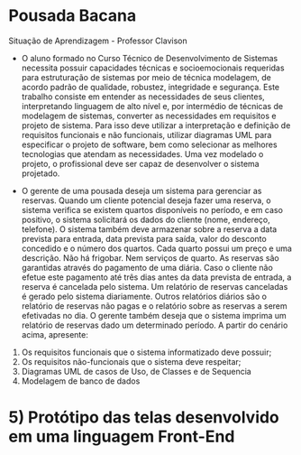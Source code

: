 # Pousada Bacana

Situação de Aprendizagem - Professor Clavison

- O aluno formado no Curso Técnico de Desenvolvimento de Sistemas necessita possuir capacidades
técnicas e socioemocionais requeridas para estruturação de sistemas por meio de técnica modelagem,
de acordo padrão de qualidade, robustez, integridade e segurança. Este trabalho consiste em entender
as necessidades de seus clientes, interpretando linguagem de alto nível e, por intermédio de técnicas
de modelagem de sistemas, converter as necessidades em requisitos e projeto de sistema. Para isso
deve utilizar a interpretação e definição de requisitos funcionais e não funcionais, utilizar diagramas
UML para especificar o projeto de software, bem como selecionar as melhores tecnologias que
atendam as necessidades. Uma vez modelado o projeto, o profissional deve ser capaz de desenvolver o
sistema projetado.

- O gerente de uma pousada deseja um sistema para gerenciar as reservas.
Quando um cliente potencial deseja fazer uma reserva, o sistema verifica se existem quartos
disponíveis no período, e em caso positivo, o sistema solicitará os dados do cliente (nome, endereço,
telefone).
O sistema também deve armazenar sobre a reserva a data prevista para entrada, data prevista para
saída, valor do desconto concedido e o número dos quartos.
Cada quarto possui um preço e uma descrição. Não há frigobar. Nem serviços de quarto. As reservas
são garantidas através do pagamento de uma diária.
Caso o cliente não efetue este pagamento até três dias antes da data prevista de entrada, a reserva é
cancelada pelo sistema.
Um relatório de reservas canceladas é gerado pelo sistema diariamente.
Outros relatórios diários são o relatório de reservas não pagas e o relatório sobre as reservas a serem
efetivadas no dia.
O gerente também deseja que o sistema imprima um relatório de reservas dado um determinado
período.
A partir do cenário acima, apresente:
1)	Os requisitos funcionais que o sistema informatizado deve possuir;
2)	Os requisitos não-funcionais que o sistema deve respeitar;
3)	Diagramas UML de casos de Uso, de Classes e de Sequencia
4) Modelagem de banco de dados
# 5) Protótipo das telas desenvolvido em uma linguagem Front-End
